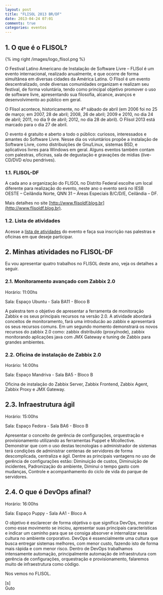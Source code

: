 ```yaml
---
layout: post
title: "FLISOL 2013 BR/DF"
date: 2013-04-24 07:01
comments: true
categories: eventos
---
```


## 1. O que é o FLISOL?

{% img right /images/logo_flisol.png %}

O Festival Latino Americano de Instalação de Software Livre – FLISol é um evento internacional, realizado anualmente, e que ocorre de forma simultânea em diversas cidades da América Latina. O Flisol é um evento descentralizado, onde diversas comunidades organizam e realizam seu festival, de forma voluntária, tendo como principal objetivo promover o uso de software livre, apresentando sua filosofia, alcance, avanços e desenvolvimento ao público em geral.

O Flisol acontece, historicamente, no 4º sábado de abril (em 2006 foi no 25 de março; em 2007, 28 de abril; 2008, 26 de abril; 2009 e 2010, no dia 24 de abril; 2011, no dia 9 de abril; 2012, no dia 28 de abril). O Flisol 2013 está marcado para o dia 27 de abril.

O evento é gratuito e aberto a todo o público: curiosos, interessados e amantes do Software Livre. Nesse dia os voluntários propõe a instalação de Software Livre, como distribuições de Gnu/Linux, sistemas BSD, e aplicativos livres para Windows em geral. Alguns eventos também contam com palestras, oficinas, sala de degustação e gravações de mídias (live-CD/DVD e/ou pendrives).


### 1.1. FLISOL-DF

A cada ano a organização do FLISOL no Distrito Federal escolhe um local diferente para realização do evento, neste ano o evento será no IESB OESTE – Ceilândia Norte, QNN 31 – Áreas Especiais B/C/D/E, Ceilândia – DF.

Mais detalhes no site [http://www.flisoldf.blog.br](http://www.flisoldf.blog.br).

### 1.2. Lista de atividades

Acesse a [lista de atividades](http://sistema.flisoldf.blog.br/public/atividades) do evento e faça sua inscrição nas palestras e oficinas em que deseje participar.

## 2. Minhas atividades no FLISOL-DF

Eu vou apresentar quatro trabalhos no FLISOL deste ano, veja os detalhes a seguir.

### 2.1. Monitoramento avançado com Zabbix 2.0

Horário: 11:00hs

Sala: Espaço Ubuntu - Sala BA11 - Bloco B

A palestra tem o objetivo de apresentar a ferramenta de monitoração Zabbix e os seus principais recursos na versão 2.0. A atividade abordará conceitos de monitoramento, fará uma introducão ao zabbix e apresentará os seus recursos comuns. Em um segundo momento demonstrará os novos recursos do zabbix 2.0 como: zabbix distribuído (proxy/node), zabbix monitorando aplicações java com JMX Gateway e tuning de Zabbix para grandes ambientes.

### 2.2. Oficina de instalação de Zabbix 2.0

Horário: 14:00hs

Sala: Espaço Mandriva - Sala BA5 - Bloco B

Oficina de instalação do Zabbix Server, Zabbix Frontend, Zabbix Agent, Zabbix Proxy e JMX Gateway.


## 2.3. Infraestrutura ágil

Horário: 15:00hs

Sala: Espaço Fedora - Sala BA6 - Bloco B

Apresentar o conceito de gerência de configurações, orquestração e provisionamento utilizando as ferramentas Puppet e Mcollective. Demonstrar que com o uso destas tecnologias o administrador de sistemas terá condições de administrar centenas de servidores de forma descomplicada, centraliza e ágil. Dentre as principais vantagens no uso de gerência de configurações estão: Diminuição de custos, Diminuição de incidentes, Padronização do ambiente, Diminui o tempo gasto com mudanças, Controle e acompanhamento do ciclo de vida do parque de servidores.

## 2.4. O que é DevOps afinal?

Horário: 16:00hs

Sala: Espaço Puppy - Sala AA1 - Bloco A

O objetivo é esclarecer de forma objetiva o que significa DevOps, mostrar como esse movimento se iniciou, apresentar suas principais características e indicar um caminho para que se consiga absorver e internalizar essa cultura no ambiente corporativo. DevOps é essencialmente uma cultura que busca entregar sistemas melhores, com menor custo, fazendo isto de forma mais rápida e com menor risco. Dentro de DevOps trabalhamos intensamente automação, principalmente automação de infraestrutura com gerência de configurações, orquestração e provisionamento, falaremos muito de infraestrutura como código.

Nos vemos no FLISOL.

[s]<br>
Guto
